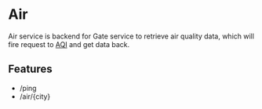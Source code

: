 # Air

Air service is backend for Gate service to retrieve air quality data, which will fire request to [AQI](https://api.waqi.info) and get data back.

## Features

- /ping
- /air/{city}